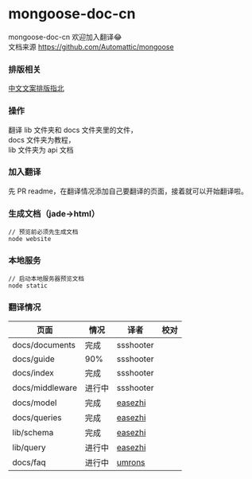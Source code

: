 # mongoose-doc-cn
mongoose-doc-cn
欢迎加入翻译:joy:        
文档来源 https://github.com/Automattic/mongoose         
### 排版相关
[中文文案排版指北](https://github.com/sparanoid/chinese-copywriting-guidelines)
### 操作
翻译 lib 文件夹和 docs 文件夹里的文件，              
docs 文件夹为教程，            
lib 文件夹为 api 文档         
### 加入翻译
先 PR readme，在翻译情况添加自己要翻译的页面，接着就可以开始翻译啦。
### 生成文档（jade->html）
```
// 预览前必须先生成文档
node website
```
### 本地服务
```
// 启动本地服务器预览文档
node static
```
### 翻译情况
页面|情况|译者|校对
--- | --- |--- |---
docs/documents|完成|ssshooter|
docs/guide|90%|ssshooter|
docs/index|完成|ssshooter|
docs/middleware|进行中|ssshooter|
docs/model|完成|[easezhi](https://github.com/easezhi)|
docs/queries|完成|[easezhi](https://github.com/easezhi)|
lib/schema|完成|[easezhi](https://github.com/easezhi)|
lib/query|进行中|[easezhi](https://github.com/easezhi)|
docs/faq|进行中|[umrons](https://github.com/umrons)|